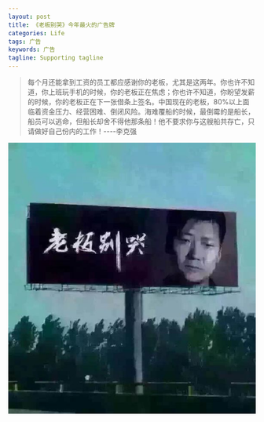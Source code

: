 ```yaml
---
layout: post
title: 《老板别哭》今年最火的广告牌
categories: Life
tags: 广告 
keywords: 广告
tagline: Supporting tagline
---
```


> 每个月还能拿到工资的员工都应感谢你的老板，尤其是这两年。你也许不知道，你上班玩手机的时候，你的老板正在焦虑；你也许不知道，你盼望发薪的时候，你的老板正在下一张借条上签名。中国现在的老板，80%以上面临着资金压力、经营困难、倒闭风险。海难覆船的时候，最倒霉的是船长，船员可以逃命，但船长却舍不得他那条船！他不要求你与这艘船共存亡，只请做好自己份内的工作！----李克强

<img src="/assets/pictures/Life/20150601_Boxcn_Laobanbieku.jpg">
